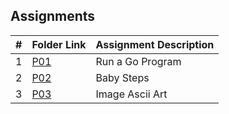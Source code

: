##  Assignments

|   #   | Folder Link | Assignment Description |
| :---: | ----------- | ---------------------- |
|   1   | [P01](./P01)    | Run a Go Program         |
|   2   | [P02](./P02)    | Baby Steps       |
|   3   | [P03](./P03)    | Image Ascii Art         |